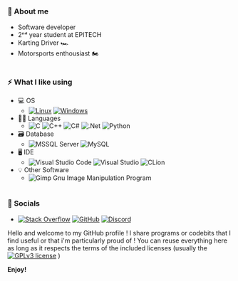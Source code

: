 #
### 📝  About me
* Software developer   
* 2ⁿᵈ year student at EPITECH   
* Karting Driver 🏎️   
* Motorsports enthousiast 🏍️   
   
#
### ⚡️  What I like using

* 💻 OS   
    * [![Linux](https://img.shields.io/badge/Linux-FCC624?style=flat-square&logo=linux&logoColor=black)](https://www.linux.org/) [![Windows](https://img.shields.io/badge/Windows-0078D6?style=flat-square&logo=windows&logoColor=white)](https://www.microsoft.com/en-us/windows/)  
* 👩‍💻 Languages
    * ![C](https://img.shields.io/badge/C-%2300599C.svg?style=flat-square&logo=c&logoColor=white) ![C++](https://img.shields.io/badge/C++-%2300599C.svg?style=flat-square&logo=c%2B%2B&logoColor=white) ![C#](https://img.shields.io/badge/C%23-%23239120.svg?style=flat-square&logo=c-sharp&logoColor=white) ![.Net](https://img.shields.io/badge/.NET-5C2D91?style=flat-square&logo=.net&logoColor=white) ![Python](https://img.shields.io/badge/Python-3670A0?style=flat-square&logo=python&logoColor=ffdd54)   
* 🗃️ Database 
    * ![MSSQL Server](https://img.shields.io/badge/Microsoft%20SQL%20Server-CC2927?style=flat-square&logo=microsoft%20sql%20server&logoColor=white) ![MySQL](https://img.shields.io/badge/MySQL-%2300f.svg?style=flat-square&logo=mysql&logoColor=white)
* 🖥️ IDE   
    * ![Visual Studio Code](https://img.shields.io/badge/Visual%20Studio%20Code-0078d7.svg?style=flat-square&logo=visual-studio-code&logoColor=white) ![Visual Studio](https://img.shields.io/badge/Visual%20Studio-5C2D91.svg?style=flat-square&logo=visual-studio&logoColor=white) ![CLion](https://img.shields.io/badge/CLion-black?style=flat-square&logo=clion&logoColor=white)   
* 💡 Other Software   
    * ![Gimp Gnu Image Manipulation Program](https://img.shields.io/badge/Gimp-657D8B?style=flat-square&logo=gimp&logoColor=FFFFFF)   

#
### 📱 Socials

* [![Stack Overflow](https://img.shields.io/badge/-Stackoverflow-FE7A16?style=flat-square&logo=stack-overflow&logoColor=white)](https://stackoverflow.com/users/15028448/nlouis56) [![GitHub](https://img.shields.io/badge/GitHub-100000?style=flat-square&logo=github&logoColor=white)](https://github.com/nlouis56) [![Discord](https://img.shields.io/badge/Discord-3670A0?style=flat-square&logo=discord&logoColor=ffffff)](https://discordapp.com/users/306845310250909696)

Hello and welcome to my GitHub profile ! I share programs or codebits that I find useful or that i'm particularly proud of ! You can reuse everything here as long as it respects the terms of the included licenses (usually the  [![GPLv3 license](https://img.shields.io/badge/License-GPLv3-blue?style=flat-square&logo=license-gplv3)](https://choosealicense.com/licenses/gpl-3.0/) )

**Enjoy!**